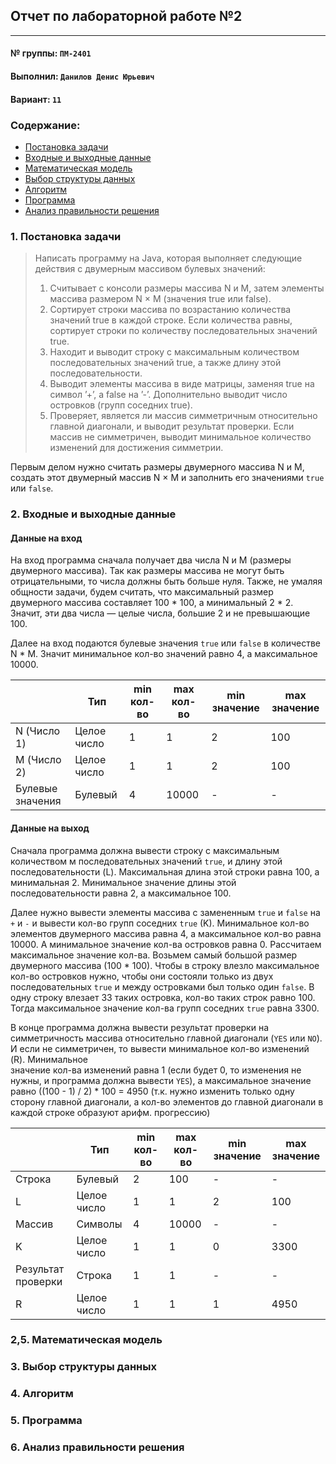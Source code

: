 ## Отчет по лабораторной работе №2

---

#### № группы: `ПМ-2401`

#### Выполнил: `Данилов Денис Юрьевич`

#### Вариант: `11`

### Содержание:

- [Постановка задачи](#1-постановка-задачи)
- [Входные и выходные данные](#2-входные-и-выходные-данные)
- [Математическая модель](#25-математическая-модель)
- [Выбор структуры данных](#3-выбор-структуры-данных)
- [Алгоритм](#4-алгоритм)
- [Программа](#5-программа)
- [Анализ правильности решения](#6-анализ-правильности-решения)

### 1. Постановка задачи

> Написать программу на Java, которая выполняет следующие действия
с двумерным массивом булевых значений:
>1. Считывает с консоли размеры массива N и M, затем элементы
   массива размером N × M (значения true или false).
>2. Сортирует строки массива по возрастанию количества значений
   true в каждой строке. Если количества равны, сортирует строки
   по количеству последовательных значений true.
>3. Находит и выводит строку с максимальным количеством последовательных значений true,
   а также длину этой последовательности.
>4. Выводит элементы массива в виде матрицы, заменяя true на символ ’+’, а false на ’-’.
   Дополнительно выводит число островков (групп соседних true).
>5. Проверяет, является ли массив симметричным относительно главной диагонали, и выводит 
   результат проверки. Если массив не симметричен, выводит минимальное количество изменений для достижения симметрии.

Первым делом нужно считать размеры двумерного массива N и M, создать этот двумерный массив N × M 
и заполнить его значениями `true` или `false`. 

### 2. Входные и выходные данные

#### Данные на вход

На вход программа сначала получает два числа N и M (размеры двумерного массива). Так как размеры 
массива не могут быть отрицательными, то числа должны быть больше нуля. Также, не умаляя общности задачи, 
будем считать, что максимальный размер двумерного массива составляет 100 * 100, а минимальный 2 * 2. Значит, эти 
два числа — целые числа, большие 2 и не превышающие 100.

Далее на вход подаются булевые значения `true` или `false` в количестве N * M. Значит минимальное кол-во значений 
равно 4, а максимальное 10000.

|                  | Тип         | min кол-во | max кол-во | min значение | max значение |
|------------------|-------------|------------|------------|--------------|--------------|
| N (Число 1)      | Целое число | 1          | 1          | 2            | 100          |
| M (Число 2)      | Целое число | 1          | 1          | 2            | 100          |
| Булевые значения | Булевый     | 4          | 10000      | -            | -            |

#### Данные на выход

Сначала программа должна вывести строку с максимальным количеством м последовательных значений `true`, 
и длину этой последовательности (L). Максимальная длина этой строки равна 100, а минимальная 2. Минимальное
значение длины этой последовательности равна 2, а максимальное 100.

Далее нужно вывести элементы массива с замененным `true` и `false` на `+` и `-` и вывести кол-во групп 
соседних `true` (K). Минимальное кол-во элементов двумерного массива равна 4, а максимальное кол-во равна 10000. 
А минимальное значение кол-ва островков равна 0. Рассчитаем максимальное значение кол-ва. Возьмем самый большой размер двумерного массива
(100 * 100). Чтобы в строку влезло максимальное кол-во островков нужно, чтобы они состояли только из двух 
последовательных `true` и между островками был только один `false`. В одну строку влезает 33 таких островка, кол-во 
таких строк равно 100. Тогда максимальное значение кол-ва групп соседних `true` равна 3300.

В конце программа должна вывести результат проверки на симметричность массива относительно главной 
диагонали (`YES` или `NO`). И если не симметричен, то вывести минимальное кол-во изменений (R). Минимальное  
значение кол-ва изменений равна 1 (если будет 0, то изменения не нужны, и программа должна вывести `YES`),
а максимальное значение равно ((100 - 1) / 2) * 100 = 4950 (т.к. нужно изменить только одну сторону главной диагонали,
а кол-во элементов до главной диагонали в каждой строке образуют арифм. прогрессию)

|                    | Тип         | min кол-во | max кол-во | min значение | max значение |
|--------------------|-------------|------------|------------|--------------|--------------|
| Строка             | Булевый     | 2          | 100        | -            | -            |
| L                  | Целое число | 1          | 1          | 2            | 100          |
| Массив             | Символы     | 4          | 10000      | -            | -            |
| K                  | Целое число | 1          | 1          | 0            | 3300         |
| Результат проверки | Строка      | 1          | 1          | -            | -            |
| R                  | Целое число | 1          | 1          | 1            | 4950         |

### 2,5. Математическая модель

### 3. Выбор структуры данных



### 4. Алгоритм

### 5. Программа

### 6. Анализ правильности решения

